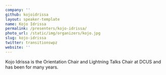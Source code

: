 ```yaml
---
company: ''
github: kojoidrissa
layout: speaker-template
name: Kojo Idrissa
permalink: /presenters/kojo-idrissa/
photo_url: /static/img/organizers/kojo.jpg
slug: kojo-idrissa
twitter: transitionswpz
website: ''
---
```


Kojo Idrissa is the Orientation Chair and Lightning Talks Chair at DCUS and has been for many years.
